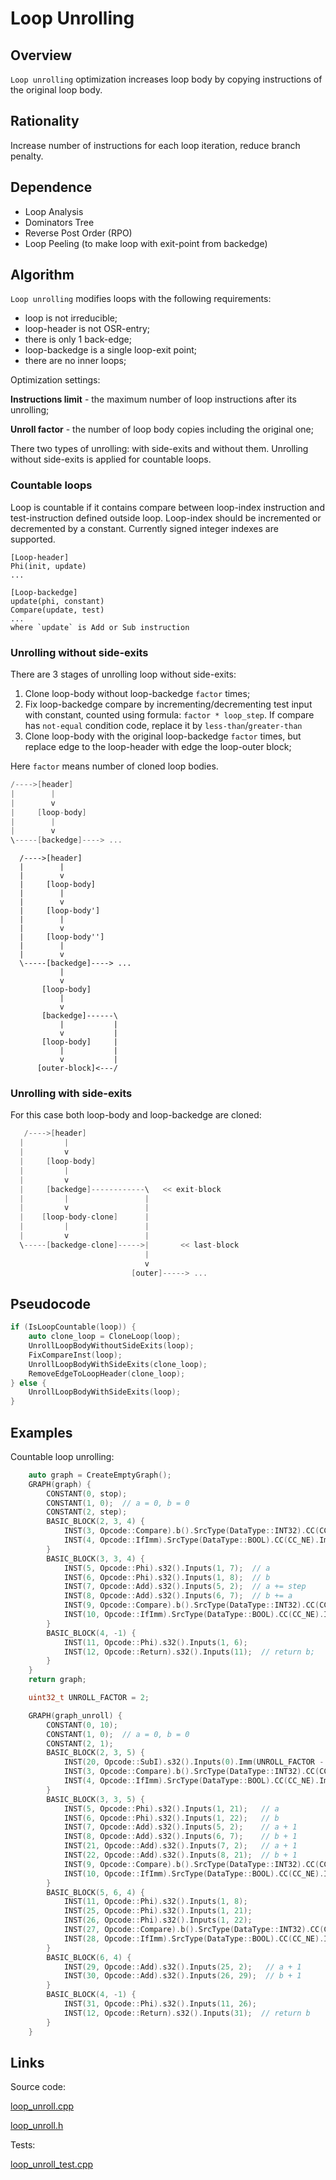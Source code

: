 # Loop Unrolling 
## Overview 

`Loop unrolling` optimization increases loop body by copying instructions of the original loop body.

## Rationality

Increase number of instructions for each loop iteration, reduce branch penalty.

## Dependence 

* Loop Analysis
* Dominators Tree
* Reverse Post Order (RPO)
* Loop Peeling (to make loop with exit-point from backedge)


## Algorithm

`Loop unrolling` modifies loops with the following requirements:

* loop is not irreducible;
* loop-header is not OSR-entry;
* there is only 1 back-edge;
* loop-backedge is a single loop-exit point;
* there are no inner loops;

Optimization settings:

**Instructions limit** - the maximum number of loop instructions after its unrolling;

**Unroll factor** - the number of loop body copies including the original one;

There two types of unrolling: with side-exits and without them. Unrolling without side-exits is applied for countable loops.

### Countable loops

Loop is countable if it contains compare between loop-index instruction and test-instruction defined outside loop. 
Loop-index should be incremented or decremented by a constant. Currently signed integer indexes are supported. 

```
[Loop-header]
Phi(init, update)
...

[Loop-backedge]
update(phi, constant)
Compare(update, test)
...
where `update` is Add or Sub instruction
```
### Unrolling without side-exits

There are 3 stages of unrolling loop without side-exits:

1. Clone loop-body without loop-backedge `factor` times;
2. Fix loop-backedge compare by incrementing/decrementing test input with constant, counted using formula: `factor * loop_step`. If compare has `not-equal` condition code, replace it by `less-than`/`greater-than`   
3. Clone loop-body with the original loop-backedge `factor` times, but replace edge to the loop-header with edge the loop-outer block;

Here `factor` means number of cloned loop bodies.

```cpp
/---->[header]
|        |
|        v
|     [loop-body]
|        |
|        v
\-----[backedge]----> ...
```
```
  /---->[header]
  |        |
  |        v
  |     [loop-body]
  |        |
  |        v
  |     [loop-body']
  |        |
  |        v
  |     [loop-body'']
  |        |
  |        v
  \-----[backedge]----> ...
           |
           v
       [loop-body]
           |
           v
       [backedge]------\
           |           |
           v           |
       [loop-body]     |
           |           |
           v           |
      [outer-block]<---/
```



### Unrolling with side-exits

For this case both loop-body and loop-backedge are cloned:
```cpp
   /---->[header]
  |         |
  |         v
  |     [loop-body]
  |         |
  |         v
  |     [backedge]------------\   << exit-block
  |         |                 |
  |         v                 |
  |    [loop-body-clone]      |
  |         |                 |
  |         v                 |
  \-----[backedge-clone]----->|       << last-block
                              |
                              v
                           [outer]-----> ...
```
## Pseudocode
```cpp
if (IsLoopCountable(loop)) {
    auto clone_loop = CloneLoop(loop);
    UnrollLoopBodyWithoutSideExits(loop);
    FixCompareInst(loop);
    UnrollLoopBodyWithSideExits(clone_loop);
    RemoveEdgeToLoopHeader(clone_loop);
} else {
    UnrollLoopBodyWithSideExits(loop);
}
```
## Examples

Countable loop unrolling:
```cpp
    auto graph = CreateEmptyGraph();
    GRAPH(graph) {
        CONSTANT(0, stop);
        CONSTANT(1, 0);  // a = 0, b = 0
        CONSTANT(2, step);
        BASIC_BLOCK(2, 3, 4) {
            INST(3, Opcode::Compare).b().SrcType(DataType::INT32).CC(CC_LT).Inputs(1, 0);
            INST(4, Opcode::IfImm).SrcType(DataType::BOOL).CC(CC_NE).Imm(0).Inputs(3);  // if a < stop
        }
        BASIC_BLOCK(3, 3, 4) {
            INST(5, Opcode::Phi).s32().Inputs(1, 7);  // a
            INST(6, Opcode::Phi).s32().Inputs(1, 8);  // b
            INST(7, Opcode::Add).s32().Inputs(5, 2);  // a += step
            INST(8, Opcode::Add).s32().Inputs(6, 7);  // b += a
            INST(9, Opcode::Compare).b().SrcType(DataType::INT32).CC(CC_LT).Inputs(7, 0);
            INST(10, Opcode::IfImm).SrcType(DataType::BOOL).CC(CC_NE).Imm(0).Inputs(9);  // if a < stop
        }
        BASIC_BLOCK(4, -1) {
            INST(11, Opcode::Phi).s32().Inputs(1, 6);
            INST(12, Opcode::Return).s32().Inputs(11);  // return b;
        }
    }
    return graph;

```
```cpp
    uint32_t UNROLL_FACTOR = 2;

    GRAPH(graph_unroll) {
        CONSTANT(0, 10);
        CONSTANT(1, 0);  // a = 0, b = 0
        CONSTANT(2, 1);
        BASIC_BLOCK(2, 3, 5) {
            INST(20, Opcode::SubI).s32().Inputs(0).Imm(UNROLL_FACTOR - 1);
            INST(3, Opcode::Compare).b().SrcType(DataType::INT32).CC(CC_LT).Inputs(1, 20);  // if (a < 10 - (UNROLL_FACTOR - 1))
            INST(4, Opcode::IfImm).SrcType(DataType::BOOL).CC(CC_NE).Imm(0).Inputs(3);
        }
        BASIC_BLOCK(3, 3, 5) {
            INST(5, Opcode::Phi).s32().Inputs(1, 21);   // a
            INST(6, Opcode::Phi).s32().Inputs(1, 22);   // b
            INST(7, Opcode::Add).s32().Inputs(5, 2);    // a + 1
            INST(8, Opcode::Add).s32().Inputs(6, 7);    // b + 1
            INST(21, Opcode::Add).s32().Inputs(7, 2);   // a + 1
            INST(22, Opcode::Add).s32().Inputs(8, 21);  // b + 1
            INST(9, Opcode::Compare).b().SrcType(DataType::INT32).CC(CC_LT).Inputs(21, 20);
            INST(10, Opcode::IfImm).SrcType(DataType::BOOL).CC(CC_NE).Imm(0).Inputs(9);  // if (a < 10 - (UNROLL_FACTOR - 1))
        }
        BASIC_BLOCK(5, 6, 4) {
            INST(11, Opcode::Phi).s32().Inputs(1, 8);
            INST(25, Opcode::Phi).s32().Inputs(1, 21);                                       // a
            INST(26, Opcode::Phi).s32().Inputs(1, 22);                                       // b
            INST(27, Opcode::Compare).b().SrcType(DataType::INT32).CC(CC_LT).Inputs(25, 0);  // if (a < 10)
            INST(28, Opcode::IfImm).SrcType(DataType::BOOL).CC(CC_NE).Imm(0).Inputs(27);
        }
        BASIC_BLOCK(6, 4) {
            INST(29, Opcode::Add).s32().Inputs(25, 2);   // a + 1
            INST(30, Opcode::Add).s32().Inputs(26, 29);  // b + 1
        }
        BASIC_BLOCK(4, -1) {
            INST(31, Opcode::Phi).s32().Inputs(11, 26);
            INST(12, Opcode::Return).s32().Inputs(31);  // return b
        }
    }

```
## Links
Source code:

[loop_unroll.cpp](../optimizer/optimizations/loop_unroll.cpp)

[loop_unroll.h](../optimizer/optimizations/loop_unroll.h)

Tests:

[loop_unroll_test.cpp](../tests/loop_unroll_test.cpp)